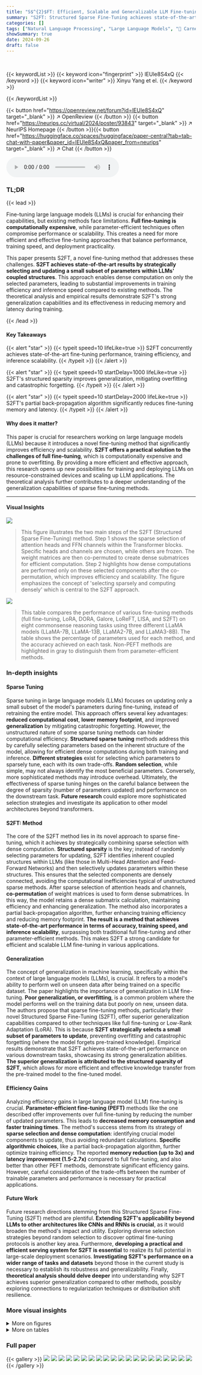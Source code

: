 ```yaml
---
title: "S$^{2}$FT: Efficient, Scalable and Generalizable LLM Fine-tuning by Structured Sparsity"
summary: "S2FT: Structured Sparse Fine-Tuning achieves state-of-the-art LLM fine-tuning performance, training efficiency, and inference scalability by selecting sparsely and computing densely."
categories: []
tags: ["Natural Language Processing", "Large Language Models", "🏢 Carnegie Mellon University",]
showSummary: true
date: 2024-09-26
draft: false
---
```


<br>

{{< keywordList >}}
{{< keyword icon="fingerprint" >}} lEUle8S4xQ {{< /keyword >}}
{{< keyword icon="writer" >}} Xinyu Yang et el. {{< /keyword >}}
 
{{< /keywordList >}}

{{< button href="https://openreview.net/forum?id=lEUle8S4xQ" target="_blank" >}}
↗ OpenReview
{{< /button >}}
{{< button href="https://neurips.cc/virtual/2024/poster/93843" target="_blank" >}}
↗ NeurIPS Homepage
{{< /button >}}{{< button href="https://huggingface.co/spaces/huggingface/paper-central?tab=tab-chat-with-paper&paper_id=lEUle8S4xQ&paper_from=neurips" target="_blank" >}}
↗ Chat
{{< /button >}}



<audio controls>
    <source src="https://ai-paper-reviewer.com/lEUle8S4xQ/podcast.wav" type="audio/wav">
    Your browser does not support the audio element.
</audio>


### TL;DR


{{< lead >}}

Fine-tuning large language models (LLMs) is crucial for enhancing their capabilities, but existing methods face limitations.  **Full fine-tuning is computationally expensive**, while parameter-efficient techniques often compromise performance or scalability.  This creates a need for more efficient and effective fine-tuning approaches that balance performance, training speed, and deployment practicality.



This paper presents S2FT, a novel fine-tuning method that addresses these challenges. **S2FT achieves state-of-the-art results by strategically selecting and updating a small subset of parameters within LLMs' coupled structures**. This approach enables dense computation on only the selected parameters, leading to substantial improvements in training efficiency and inference speed compared to existing methods.  The theoretical analysis and empirical results demonstrate S2FT's strong generalization capabilities and its effectiveness in reducing memory and latency during training.

{{< /lead >}}


#### Key Takeaways

{{< alert "star" >}}
{{< typeit speed=10 lifeLike=true >}} S2FT concurrently achieves state-of-the-art fine-tuning performance, training efficiency, and inference scalability. {{< /typeit >}}
{{< /alert >}}

{{< alert "star" >}}
{{< typeit speed=10 startDelay=1000 lifeLike=true >}} S2FT's structured sparsity improves generalization, mitigating overfitting and catastrophic forgetting. {{< /typeit >}}
{{< /alert >}}

{{< alert "star" >}}
{{< typeit speed=10 startDelay=2000 lifeLike=true >}} S2FT's partial back-propagation algorithm significantly reduces fine-tuning memory and latency. {{< /typeit >}}
{{< /alert >}}

#### Why does it matter?
This paper is crucial for researchers working on large language models (LLMs) because it introduces a novel fine-tuning method that significantly improves efficiency and scalability.  **S2FT offers a practical solution to the challenges of full fine-tuning**, which is computationally expensive and prone to overfitting.  By providing a more efficient and effective approach, this research opens up new possibilities for training and deploying LLMs on resource-constrained devices and scaling up LLM applications.  The theoretical analysis further contributes to a deeper understanding of the generalization capabilities of sparse fine-tuning methods.

------
#### Visual Insights



![](https://ai-paper-reviewer.com/lEUle8S4xQ/figures_1_1.jpg)

> This figure illustrates the two main steps of the S2FT (Structured Sparse Fine-Tuning) method.  Step 1 shows the sparse selection of attention heads and FFN channels within the Transformer blocks.  Specific heads and channels are chosen, while others are frozen.  The weight matrices are then co-permuted to create dense submatrices for efficient computation. Step 2 highlights how dense computations are performed only on these selected components after the co-permutation, which improves efficiency and scalability. The figure emphasizes the concept of 'selecting sparsely and computing densely' which is central to the S2FT approach.





![](https://ai-paper-reviewer.com/lEUle8S4xQ/tables_5_1.jpg)

> This table compares the performance of various fine-tuning methods (full fine-tuning, LoRA, DORA, Galore, LoReFT, LISA, and S2FT) on eight commonsense reasoning tasks using three different LLaMA models (LLaMA-7B, LLaMA-13B, LLaMA2-7B, and LLaMA3-8B).  The table shows the percentage of parameters used for each method, and the accuracy achieved on each task.  Non-PEFT methods are highlighted in gray to distinguish them from parameter-efficient methods.





### In-depth insights


#### Sparse Tuning
Sparse tuning in large language models (LLMs) focuses on updating only a small subset of the model's parameters during fine-tuning, instead of retraining the entire model. This approach offers several key advantages: **reduced computational cost**, **lower memory footprint**, and improved **generalization** by mitigating catastrophic forgetting.  However, the unstructured nature of some sparse tuning methods can hinder computational efficiency.  **Structured sparse tuning** methods address this by carefully selecting parameters based on the inherent structure of the model, allowing for efficient dense computations during both training and inference.  **Different strategies** exist for selecting which parameters to sparsely tune, each with its own trade-offs.  **Random selection**, while simple, may not always identify the most beneficial parameters.  Conversely, more sophisticated methods may introduce overhead.  Ultimately, the effectiveness of sparse tuning hinges on the careful balance between the degree of sparsity (number of parameters updated) and performance on the downstream task.  **Future research** could explore more sophisticated selection strategies and investigate its application to other model architectures beyond transformers.

#### S2FT: Method
The core of the S2FT method lies in its novel approach to sparse fine-tuning, which it achieves by strategically combining sparse selection with dense computation.  **Structured sparsity** is the key; instead of randomly selecting parameters for updating, S2FT identifies inherent coupled structures within LLMs (like those in Multi-Head Attention and Feed-Forward Networks) and then selectively updates parameters within these structures. This ensures that the selected components are densely connected, avoiding the computational inefficiencies typical of unstructured sparse methods.  After sparse selection of attention heads and channels, **co-permutation** of weight matrices is used to form dense submatrices.  In this way, the model retains a dense submatrix calculation, maintaining efficiency and enhancing generalization.  The method also incorporates a partial back-propagation algorithm, further enhancing training efficiency and reducing memory footprint.  **The result is a method that achieves state-of-the-art performance in terms of accuracy, training speed, and inference scalability**, surpassing both traditional full fine-tuning and other parameter-efficient methods.  This makes S2FT a strong candidate for efficient and scalable LLM fine-tuning in various applications.

#### Generalization
The concept of generalization in machine learning, specifically within the context of large language models (LLMs), is crucial.  It refers to a model's ability to perform well on unseen data after being trained on a specific dataset.  The paper highlights the importance of generalization in LLM fine-tuning.  **Poor generalization, or overfitting**, is a common problem where the model performs well on the training data but poorly on new, unseen data.  The authors propose that sparse fine-tuning methods, particularly their novel Structured Sparse Fine-Tuning (S2FT), offer superior generalization capabilities compared to other techniques like full fine-tuning or Low-Rank Adaptation (LoRA).  This is because **S2FT strategically selects a small subset of parameters to update**, preventing overfitting and catastrophic forgetting (where the model forgets pre-trained knowledge).  Empirical results demonstrate that S2FT achieves state-of-the-art performance on various downstream tasks, showcasing its strong generalization abilities. **The superior generalization is attributed to the structured sparsity of S2FT**, which allows for more efficient and effective knowledge transfer from the pre-trained model to the fine-tuned model.

#### Efficiency Gains
Analyzing efficiency gains in large language model (LLM) fine-tuning is crucial.  **Parameter-efficient fine-tuning (PEFT)** methods like the one described offer improvements over full fine-tuning by reducing the number of updated parameters. This leads to **decreased memory consumption and faster training times**.  The method's success stems from its strategy of **sparse selection and dense computation**: identifying crucial model components to update, thus avoiding redundant calculations. **Specific algorithmic choices**, like a partial back-propagation algorithm, further optimize training efficiency.  The reported **memory reduction (up to 3x) and latency improvement (1.5-2.7x)** compared to full fine-tuning, and also better than other PEFT methods, demonstrate significant efficiency gains.  However, careful consideration of the trade-offs between the number of trainable parameters and performance is necessary for practical applications.

#### Future Work
Future research directions stemming from this Structured Sparse Fine-Tuning (S2FT) method are plentiful.  **Extending S2FT's applicability beyond LLMs to other architectures like CNNs and RNNs is crucial**, as it would broaden the method's impact and utility.  Exploring diverse selection strategies beyond random selection to discover optimal fine-tuning protocols is another key area.  Furthermore, **developing a practical and efficient serving system for S2FT is essential** to realize its full potential in large-scale deployment scenarios.  **Investigating S2FT's performance on a wider range of tasks and datasets** beyond those in the current study is necessary to establish its robustness and generalizability. Finally, **theoretical analysis should delve deeper** into understanding why S2FT achieves superior generalization compared to other methods, possibly exploring connections to regularization techniques or distribution shift resilience.


### More visual insights

<details>
<summary>More on figures
</summary>


![](https://ai-paper-reviewer.com/lEUle8S4xQ/figures_2_1.jpg)

> This figure compares the performance of three different fine-tuning methods (SpFT, LoRA, and Full FT) on various mathematical reasoning tasks, using varying ratios of trainable parameters.  It shows training loss, accuracy on near out-of-distribution (OOD) easy and hard tasks, and far OOD accuracy. The results demonstrate that SpFT excels at generalization, achieving lower training loss and higher far OOD accuracy compared to LoRA and Full FT. Full FT excels at memorization, but this comes at the cost of reduced generalization. The results support the hypothesis that SpFT strikes a better balance between memorization and generalization.


![](https://ai-paper-reviewer.com/lEUle8S4xQ/figures_3_1.jpg)

> This figure illustrates the concept of 'coupled structures' within LLMs (Large Language Models). It shows how model weights (W1 and W2) are interconnected through intermediate activations (represented by circles). The left side demonstrates a basic structure, while the right side shows a residual structure.  The highlighted weights represent those that need to be permuted simultaneously during the S2FT (Structured Sparse Fine-Tuning) process. The permutation preserves the original output of the structure while strategically selecting a sparse subset for training, enabling dense computation only for selected components. This is crucial for improving efficiency in fine-tuning LLMs, as only a fraction of parameters needs to be trained.


![](https://ai-paper-reviewer.com/lEUle8S4xQ/figures_7_1.jpg)

> This figure shows the impact of fine-tuning different components of a transformer block on the performance of commonsense reasoning tasks.  The components tested are Query, Key, Value, Output, Up, Gate, and Down projections.  Each bar represents the average accuracy on eight different commonsense reasoning datasets when only one of these components is fine-tuned while holding the rest constant. The number of trainable parameters was kept constant across the experiments to ensure a fair comparison. The results indicate varying effectiveness depending on the components that are fine-tuned. 


![](https://ai-paper-reviewer.com/lEUle8S4xQ/figures_8_1.jpg)

> This figure compares the training efficiency (memory usage and latency) of S2FT with other fine-tuning methods (LoRA, DORA, LISA, LoReFT, Galore, Full FT) across different model sizes (LLaMA2-7B, LLaMA2-13B), sequence lengths (512, 1024), and batch sizes (1, 2).  S2FT shows significant improvements in both memory usage and training speed compared to the other methods.


![](https://ai-paper-reviewer.com/lEUle8S4xQ/figures_9_1.jpg)

> This figure compares the latency of adapter switching and parallel processing for S2FT and LoRA on a single linear layer.  It shows three graphs: (a) shows the switch time on GPU, (b) shows the switch time on CPU, and (c) shows the parallelism time on GPU.  In all cases, S2FT demonstrates improved scalability and efficiency, particularly in terms of parallelism on the GPU, where it achieves a 22% reduction in latency compared to LoRA.


</details>




<details>
<summary>More on tables
</summary>


![](https://ai-paper-reviewer.com/lEUle8S4xQ/tables_6_1.jpg)
> This table compares the performance of various fine-tuning methods (Full FT, Prefix-Tuning, Series Adapter, Parallel Adapter, LoRA, DoRA, and S2FT) across different language models (LLaMA-7B, LLaMA-13B, LLaMA2-7B, and LLaMA3-8B) on seven math reasoning tasks.  The table shows the percentage of parameters used by each method, and the accuracy achieved on each task. Non-PEFT methods are highlighted in gray for easy comparison.

![](https://ai-paper-reviewer.com/lEUle8S4xQ/tables_7_1.jpg)
> This table compares the performance of various LLM fine-tuning methods (Vanilla, Full FT, LoRA, Galore, LISA, and S2FT) on the Alpaca GPT-4 dataset, using the MT-Bench score as the evaluation metric.  The table shows the average scores across eight different aspects of the MT-Bench benchmark (Writing, Roleplay, Reasoning, Code, Math, Extraction, STEM, and Humanities) for both the Mistral-7B and LLaMA2-7B models.  It highlights the relative performance improvements of S2FT compared to existing methods.

![](https://ai-paper-reviewer.com/lEUle8S4xQ/tables_7_2.jpg)
> This table compares different channel selection strategies within the S2FT method for Llama3-8B model on commonsense and arithmetic reasoning tasks. It shows the average accuracy achieved by using different selection methods (S2FT-R, S2FT-W, S2FT-A, S2FT-S, S2FT-G) with both large and small subsets of channels.  The numbers in parentheses indicate the performance difference compared to the baseline method (S2FT-R).

![](https://ai-paper-reviewer.com/lEUle8S4xQ/tables_8_1.jpg)
> This table compares the performance of LoRA and S2FT when combining adapters trained separately on commonsense and arithmetic reasoning tasks. It shows the accuracy for each task (Commonsense and Arithmetic) when using LoRA, and for S2FT with both overlapped and non-overlapped parameters.  The numbers in parentheses represent the performance difference compared to the fused model.

![](https://ai-paper-reviewer.com/lEUle8S4xQ/tables_15_1.jpg)
> This table details the hyperparameter settings used for training the S2FT model on three different tasks: Commonsense Reasoning, Arithmetic Reasoning, and Instruction Following.  For each task, it specifies the optimizer used (AdamW), the learning rate (LR), the learning rate scheduler (linear or cosine), the batch size, the number of warmup steps, and the number of epochs.

</details>




### Full paper

{{< gallery >}}
<img src="https://ai-paper-reviewer.com/lEUle8S4xQ/1.png" class="grid-w50 md:grid-w33 xl:grid-w25" />
<img src="https://ai-paper-reviewer.com/lEUle8S4xQ/2.png" class="grid-w50 md:grid-w33 xl:grid-w25" />
<img src="https://ai-paper-reviewer.com/lEUle8S4xQ/3.png" class="grid-w50 md:grid-w33 xl:grid-w25" />
<img src="https://ai-paper-reviewer.com/lEUle8S4xQ/4.png" class="grid-w50 md:grid-w33 xl:grid-w25" />
<img src="https://ai-paper-reviewer.com/lEUle8S4xQ/5.png" class="grid-w50 md:grid-w33 xl:grid-w25" />
<img src="https://ai-paper-reviewer.com/lEUle8S4xQ/6.png" class="grid-w50 md:grid-w33 xl:grid-w25" />
<img src="https://ai-paper-reviewer.com/lEUle8S4xQ/7.png" class="grid-w50 md:grid-w33 xl:grid-w25" />
<img src="https://ai-paper-reviewer.com/lEUle8S4xQ/8.png" class="grid-w50 md:grid-w33 xl:grid-w25" />
<img src="https://ai-paper-reviewer.com/lEUle8S4xQ/9.png" class="grid-w50 md:grid-w33 xl:grid-w25" />
<img src="https://ai-paper-reviewer.com/lEUle8S4xQ/10.png" class="grid-w50 md:grid-w33 xl:grid-w25" />
<img src="https://ai-paper-reviewer.com/lEUle8S4xQ/11.png" class="grid-w50 md:grid-w33 xl:grid-w25" />
<img src="https://ai-paper-reviewer.com/lEUle8S4xQ/12.png" class="grid-w50 md:grid-w33 xl:grid-w25" />
<img src="https://ai-paper-reviewer.com/lEUle8S4xQ/13.png" class="grid-w50 md:grid-w33 xl:grid-w25" />
<img src="https://ai-paper-reviewer.com/lEUle8S4xQ/14.png" class="grid-w50 md:grid-w33 xl:grid-w25" />
<img src="https://ai-paper-reviewer.com/lEUle8S4xQ/15.png" class="grid-w50 md:grid-w33 xl:grid-w25" />
<img src="https://ai-paper-reviewer.com/lEUle8S4xQ/16.png" class="grid-w50 md:grid-w33 xl:grid-w25" />
<img src="https://ai-paper-reviewer.com/lEUle8S4xQ/17.png" class="grid-w50 md:grid-w33 xl:grid-w25" />
<img src="https://ai-paper-reviewer.com/lEUle8S4xQ/18.png" class="grid-w50 md:grid-w33 xl:grid-w25" />
<img src="https://ai-paper-reviewer.com/lEUle8S4xQ/19.png" class="grid-w50 md:grid-w33 xl:grid-w25" />
<img src="https://ai-paper-reviewer.com/lEUle8S4xQ/20.png" class="grid-w50 md:grid-w33 xl:grid-w25" />
{{< /gallery >}}